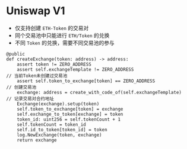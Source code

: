 # Uniswap V1
- 仅支持创建 `ETH-Token` 的交易对
- 同个交易池中只能进行 `ETH/Token` 的兑换
- 不同 `Token` 的兑换，需要不同交易池的参与
```solidity
@public
def createExchange(token: address) -> address:
    assert token != ZERO_ADDRESS
    assert self.exchangeTemplate != ZERO_ADDRESS
// 当前Token未创建过交易池
    assert self.token_to_exchange[token] == ZERO_ADDRESS
// 创建交易池
    exchange: address = create_with_code_of(self.exchangeTemplate)
// 记录交易对合约地址
    Exchange(exchange).setup(token)
    self.token_to_exchange[token] = exchange
    self.exchange_to_token[exchange] = token
    token_id: uint256 = self.tokenCount + 1
    self.tokenCount = token_id
    self.id_to_token[token_id] = token
    log.NewExchange(token, exchange)
    return exchange
```